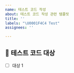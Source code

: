 ```yaml
---
name: 테스트 코드 작성
about: 테스트 코드 작성 관련 템플릿
title: ''
labels: "\U0001F4C4 Test"
assignees: ''

---
```


## 📄 테스트 코드 대상
- [ ] 대상 1
